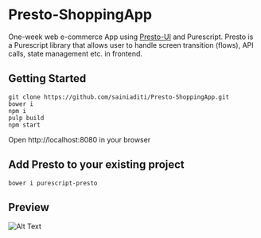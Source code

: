 # Presto-ShoppingApp
One-week web e-commerce App using [Presto-UI](https://github.com/juspay/purescript-presto) and Purescript. Presto is a Purescript library that allows user to handle screen transition (flows), API calls, state management etc. in frontend. 

## Getting Started
```
git clone https://github.com/sainiaditi/Presto-ShoppingApp.git
bower i
npm i
pulp build
npm start
```
Open http://localhost:8080 in your browser

## Add Presto to your existing project
```
bower i purescript-presto
```
## Preview
![Alt Text](shoppingAppGif.gif)
